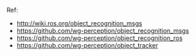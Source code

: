 

Ref:
- http://wiki.ros.org/object_recognition_msgs
- https://github.com/wg-perception/object_recognition_msgs
- https://github.com/wg-perception/object_recognition_ros
- https://github.com/wg-perception/object_tracker
